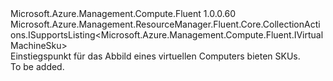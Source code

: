 <Type Name="IVirtualMachineSkus" FullName="Microsoft.Azure.Management.Compute.Fluent.IVirtualMachineSkus">
  <TypeSignature Language="C#" Value="public interface IVirtualMachineSkus : Microsoft.Azure.Management.ResourceManager.Fluent.Core.CollectionActions.ISupportsListing&lt;Microsoft.Azure.Management.Compute.Fluent.IVirtualMachineSku&gt;" />
  <TypeSignature Language="ILAsm" Value=".class public interface auto ansi abstract IVirtualMachineSkus implements class Microsoft.Azure.Management.ResourceManager.Fluent.Core.CollectionActions.ISupportsListing`1&lt;class Microsoft.Azure.Management.Compute.Fluent.IVirtualMachineSku&gt;" />
  <TypeSignature Language="DocId" Value="T:Microsoft.Azure.Management.Compute.Fluent.IVirtualMachineSkus" />
  <TypeSignature Language="VB.NET" Value="Public Interface IVirtualMachineSkus&#xA;Implements ISupportsListing(Of IVirtualMachineSku)" />
  <TypeSignature Language="F#" Value="type IVirtualMachineSkus = interface&#xA;    interface ISupportsListing&lt;IVirtualMachineSku&gt;" />
  <AssemblyInfo>
    <AssemblyName>Microsoft.Azure.Management.Compute.Fluent</AssemblyName>
    <AssemblyVersion>1.0.0.60</AssemblyVersion>
  </AssemblyInfo>
  <Interfaces>
    <Interface>
      <InterfaceName>Microsoft.Azure.Management.ResourceManager.Fluent.Core.CollectionActions.ISupportsListing&lt;Microsoft.Azure.Management.Compute.Fluent.IVirtualMachineSku&gt;</InterfaceName>
    </Interface>
  </Interfaces>
  <Docs>
    <summary>
            Einstiegspunkt für das Abbild eines virtuellen Computers bieten SKUs.
            </summary>
    <remarks>To be added.</remarks>
  </Docs>
  <Members />
</Type>
